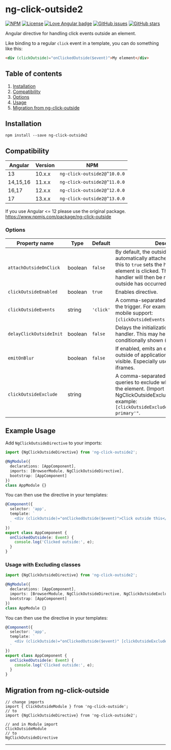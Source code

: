 # ng-click-outside2


[![NPM](https://img.shields.io/npm/v/ng-click-outside2?color=orange&style=flat-square)](https://www.npmjs.com/package/ng-click-outside2)
[![License](https://img.shields.io/github/license/Kr0san89/ng-click-outside?color=blue&style=flat-square)](https://github.com/Kr0san89/ng-click-outside/blob/master/LICENSE)
[![Love Angular badge](https://img.shields.io/badge/angular-love-blue?logo=angular&angular=love)](https://www.github.com/angular/angular)
[![GitHub issues](https://img.shields.io/github/issues/Kr0san89/ng-click-outside.svg "GitHub issues")](https://github.com/Kr0san89/ng-click-outside)
[![GitHub stars](https://img.shields.io/github/stars/Kr0san89/ng-click-outside.svg "GitHub stars")](https://github.com/Kr0san89/ng-click-outside)

Angular directive for handling click events outside an element.

Like binding to a regular `click` event in a template, you can do something like this:

```HTML
<div (clickOutside)="onClickedOutside($event)">My element</div>
```

## Table of contents
1. [Installation](#installation)
2. [Compatibility](#compatibility)
3. [Options](#options)
4. [Usage](#example-usage)
5. [Migration from ng-click-outside](#migration-from-ng-click-outside)

## Installation

```shell
npm install --save ng-click-outside2
```

## Compatibility
| Angular  | Version | NPM                         |
|----------|---------|-----------------------------| 
| 13       | 10.x.x  | `ng-click-outside2@^10.0.0` |
| 14,15,16 | 11.x.x  | `ng-click-outside2@^11.0.0` |
| 16,17    | 12.x.x  | `ng-click-outside2@^12.0.0` |
| 17       | 13.x.x  | `ng-click-outside2@^13.0.0` |

If you use Angular <= 12 please use the original package. https://www.npmjs.com/package/ng-click-outside



### Options

| Property name | Type | Default | Description                                                                                                                                                                                                                                       |
| ------------- | ---- | ------- |---------------------------------------------------------------------------------------------------------------------------------------------------------------------------------------------------------------------------------------------------|
| `attachOutsideOnClick` | boolean | `false` | By default, the outside click event handler is automatically attached. Explicitely setting this to `true` sets the handler after the element is clicked. The outside click event handler will then be removed after a click outside has occurred. |
| `clickOutsideEnabled` | boolean | `true` | Enables directive.                                                                                                                                                                                                                                |
| `clickOutsideEvents` | string | `'click'` | A comma-separated list of events to cause the trigger. For example, for additional mobile support: `[clickOutsideEvents]="'click,touchstart'"`.                                                                                                   |
| `delayClickOutsideInit` | boolean | `false` | Delays the initialization of the click outside handler. This may help for items that are conditionally shown ([see issue #13](https://github.com/arkon/ng-click-outside/issues/13)).                                                              |
| `emitOnBlur` | boolean | `false` | If enabled, emits an event when user clicks outside of applications' window while it's visible. Especially useful if page contains iframes.                                                                                                       |
| `clickOutsideExclude` | string | | A comma-separated string of DOM element queries to exclude when clicking outside of the element. (Import NgClickOutsideExcludeDirective) For example: `[clickOutsideExclude]="'button,.btn-primary'"`.                                                                                      |

## Example Usage

Add `NgClickOutsideDirective` to your imports:

```typescript
import {NgClickOutsideDirective} from 'ng-click-outside2';

@NgModule({
  declarations: [AppComponent],
  imports: [BrowserModule, NgClickOutsideDirective],
  bootstrap: [AppComponent]
})
class AppModule {}
```

You can then use the directive in your templates:

```typescript
@Component({
  selector: 'app',
  template: `
    <div (clickOutside)="onClickedOutside($event)">Click outside this</div>
  `
})
export class AppComponent {
  onClickedOutside(e: Event) {
    console.log('Clicked outside:', e);
  }
}
```

### Usage with Excluding classes
```typescript
import {NgClickOutsideDirective} from 'ng-click-outside2';

@NgModule({
  declarations: [AppComponent],
  imports: [BrowserModule, NgClickOutsideDirective, NgClickOutsideExcludeDirective],
  bootstrap: [AppComponent]
})
class AppModule {}
```

You can then use the directive in your templates:

```typescript
@Component({
  selector: 'app',
  template: `
    <div (clickOutside)="onClickedOutside($event)" [clickOutsideExclude]="'.foo'">Click outside this</div>
  `
})
export class AppComponent {
  onClickedOutside(e: Event) {
    console.log('Clicked outside:', e);
  }
}
```


## Migration from ng-click-outside

```
// change imports
import { ClickOutsideModule } from 'ng-click-outside';
// to
import {NgClickOutsideDirective} from 'ng-click-outside2';

// and in Module import
ClickOutsideModule
// to
NgClickOutsideDirective
```
---
